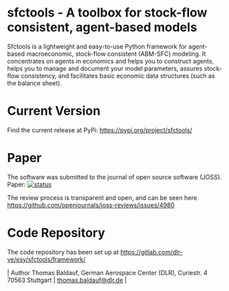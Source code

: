 # sfctools - A toolbox for stock-flow consistent, agent-based models

Sfctools is a lightweight and easy-to-use Python framework for agent-based macroeconomic, stock-flow consistent (ABM-SFC) modeling. It concentrates on agents in economics and helps you to construct agents, helps you to manage and document your model parameters, assures stock-flow consistency, and facilitates basic economic data structures (such as the balance sheet).

# Current Version 

Find the current release at PyPi: https://pypi.org/project/sfctools/

# Paper 

The software was submitted to the journal of open source software (JOSS). Paper: [![status](https://joss.theoj.org/papers/1ba3edb21815b1031c14eb36911e9b21/status.svg)](https://joss.theoj.org/papers/1ba3edb21815b1031c14eb36911e9b21)

The review process is transparent and open, and can be seen here https://github.com/openjournals/joss-reviews/issues/4980

# Code Repository 

The code repository has been set up at https://gitlab.com/dlr-ve/esy/sfctools/framework/

| Author Thomas Baldauf, German Aerospace Center (DLR), Curiestr. 4 70563 Stuttgart | thomas.baldauf@dlr.de | 

